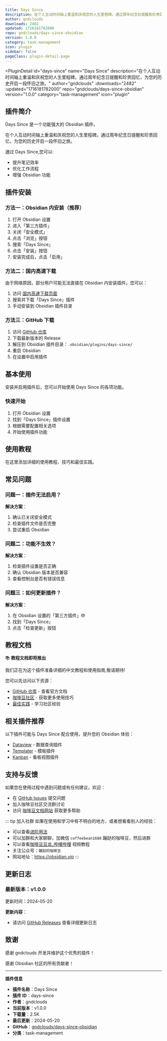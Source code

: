 ```yaml
---
title: Days Since
description: 在个人互动时间轴上重温和庆祝您的人生里程碑。通过周年纪念日提醒和珍贵回忆，为您的历史开启一段怀旧之旅。
author: gndclouds
downloads: 2482
updated: 1716181782000
repo: gndclouds/days-since-obsidian
version: 1.0.0
category: task-management
icon: plugin
sidebar: false
pageClass: plugin-detail-page
---
```


<PluginDetail
  id="days-since"
  name="Days Since"
  description="在个人互动时间轴上重温和庆祝您的人生里程碑。通过周年纪念日提醒和珍贵回忆，为您的历史开启一段怀旧之旅。"
  author="gndclouds"
  :downloads="2482"
  :updated="1716181782000"
  repo="gndclouds/days-since-obsidian"
  version="1.0.0"
  category="task-management"
  icon="plugin"
>

<!-- AUTO_GENERATED_START -->
## 插件简介

Days Since 是一个功能强大的 Obsidian 插件。

在个人互动时间轴上重温和庆祝您的人生里程碑。通过周年纪念日提醒和珍贵回忆，为您的历史开启一段怀旧之旅。

通过 Days Since,您可以:

- 提升笔记效率
- 优化工作流程
- 增强 Obsidian 功能

<!-- AUTO_GENERATED_END -->

<!-- AUTO_GENERATED_START -->
## 插件安装

### 方法一：Obsidian 内安装（推荐）

1. 打开 Obsidian 设置
2. 进入「第三方插件」
3. 关闭「安全模式」
4. 点击「浏览」按钮
5. 搜索「Days Since」
6. 点击「安装」按钮
7. 安装完成后，点击「启用」

### 方法二：国内高速下载

由于网络原因，部分用户可能无法直接在 Obsidian 内安装插件。您可以：

1. 访问 [国内高速下载页面](/zh/documentation/obsidian-plugins-download.html)
2. 搜索并下载「Days Since」插件
3. 手动安装到 Obsidian 插件目录

### 方法三：GitHub 下载

1. 访问 [GitHub 仓库](https://github.com/gndclouds/days-since-obsidian)
2. 下载最新版本的 Release
3. 解压到 Obsidian 插件目录：`.obsidian/plugins/days-since/`
4. 重启 Obsidian
5. 在设置中启用插件

## 基本使用

安装并启用插件后，您可以开始使用 Days Since 的各项功能。

### 快速开始

1. 打开 Obsidian 设置
2. 找到「Days Since」插件设置
3. 根据需要配置相关选项
4. 开始使用插件功能

<!-- AUTO_GENERATED_END -->

<!-- CUSTOM_CONTENT_START:tutorial -->
## 使用教程

在这里添加详细的使用教程、技巧和最佳实践。

<!-- CUSTOM_CONTENT_END:tutorial -->

<!-- SHARED_CONTENT_START -->
## 常见问题

### 问题一：插件无法启用？

**解决方案**：
1. 确认已关闭安全模式
2. 检查插件文件是否完整
3. 尝试重启 Obsidian

### 问题二：功能不生效？

**解决方案**：
1. 检查插件设置是否正确
2. 确认 Obsidian 版本是否兼容
3. 查看控制台是否有错误信息

### 问题三：如何更新插件？

**解决方案**：
1. 在 Obsidian 设置的「第三方插件」中
2. 找到「Days Since」
3. 点击「检查更新」按钮

## 教程文档

📚 **教程文档即将推出**

我们正在为这个插件准备详细的中文教程和使用指南,敬请期待!

您可以先访问以下资源：
- [GitHub 仓库](https://github.com/gndclouds/days-since-obsidian) - 查看官方文档
- [咖啡豆社区](/zh/bases/) - 获取更多使用技巧
- [最佳实践](/zh/best-practices/) - 学习社区经验

## 相关插件推荐

以下插件可能与 Days Since 配合使用，提升您的 Obsidian 体验：

- [Dataview](/zh/plugins/dataview.html) - 数据查询插件
- [Templater](/zh/plugins/templater-obsidian.html) - 模板插件
- [Kanban](/zh/plugins/obsidian-kanban.html) - 看板视图插件

## 支持与反馈

如果您在使用过程中遇到问题或有任何建议，欢迎：

- 在 [GitHub Issues](https://github.com/gndclouds/days-since-obsidian/issues) 提交问题
- 加入咖啡豆社区交流群讨论
- 访问 [咖啡豆文档网站](https://obsidian.vip) 获取更多帮助

::: tip 加入社群
如果在使用和学习中有不明白的地方，或者想看看别人的经验：
- 可以查看[进阶用法](/zh/advanced)
- 可以加群和大家聊聊，加微信 `coffeebean1688` 蹦跶的咖啡豆，然后进群
- 可以查看[咖啡豆豆龙_哔哩哔哩](https://space.bilibili.com/618777356) 视频教程
- 关注公众号：`蹦跶的咖啡豆`
- 网站地址：https://obsidian.vip
:::
<!-- SHARED_CONTENT_END -->

<!-- AUTO_GENERATED_START -->
## 更新日志

### 最新版本：v1.0.0

更新时间：2024-05-20

**更新内容**：
- 请访问 [GitHub Releases](https://github.com/gndclouds/days-since-obsidian/releases) 查看详细更新日志

## 致谢

感谢 gndclouds 开发并维护这个优秀的插件！

感谢 Obsidian 社区的所有贡献者！

---

**插件信息**
- **插件名称**：Days Since
- **插件 ID**：days-since
- **作者**：gndclouds
- **当前版本**：v1.0.0
- **下载量**：2.5K
- **最后更新**：2024-05-20
- **GitHub**：[gndclouds/days-since-obsidian](https://github.com/gndclouds/days-since-obsidian)
- **分类**：task-management
<!-- AUTO_GENERATED_END -->

</PluginDetail>


